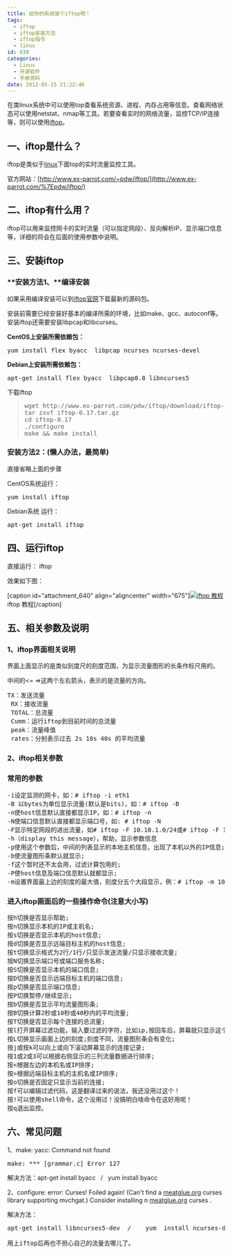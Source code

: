 ```yaml
---
title: 给你的系统装个iftop吧！
tags:
  - iftop
  - iftop安装方法
  - iftop指令
  - linux
id: 639
categories:
  - Linux
  - 开源软件
  - 手册资料
date: 2012-05-25 21:22:46
---
```


<div>

在类linux系统中可以使用top查看系统资源、进程、内存占用等信息。查看网络状态可以使用netstat、nmap等工具。若要查看实时的网络流量，监控TCP/IP连接等，则可以使用[iftop](http://www.vpser.net/manage/iftop.html)。

## 一、iftop是什么？

iftop是类似于[linux](http://www.pooy.net/tag/linux "linux")下面top的实时流量监控工具。

官方网站：[http://www.ex-parrot.com/~pdw/iftop/](http://www.ex-parrot.com/%7Epdw/iftop/)

## 二、iftop有什么用？

iftop可以用来监控网卡的实时流量（可以指定网段）、反向解析IP、显示端口信息等，详细的将会在后面的使用参数中说明。

## 三、安装iftop

### **安装方法1、**编译安装

如果采用编译安装可以到[iftop官网](http://www.ex-parrot.com/%7Epdw/iftop/)下载最新的源码包。

安装前需要已经安装好基本的编译所需的环境，比如make、gcc、autoconf等。安装iftop还需要安装libpcap和libcurses。

**CentOS上安装所需依赖包：**
<pre class="brush: bash; gutter: true">yum install flex byacc  libpcap ncurses ncurses-devel</pre>
**Debian上安装所需依赖包：**
<pre class="brush: bash; gutter: true">apt-get install flex byacc  libpcap0.8 libncurses5</pre>
下载iftop
> <pre class="brush: bash; gutter: true">wget http://www.ex-parrot.com/pdw/iftop/download/iftop-0.17.tar.gz
> tar zxvf iftop-0.17.tar.gz
> cd iftop-0.17
> ./configure
> make &amp;&amp; make install</pre>

### 安装方法2：(懒人办法，最简单)

直接省略上面的步骤

CentOS系统运行：
<pre class="brush: bash; gutter: true">yum install iftop</pre>
Debian系统 运行：
<pre class="brush: bash; gutter: true">apt-get install iftop</pre>

## 四、运行iftop

直接运行： iftop

效果如下图：

[caption id="attachment_640" align="aligncenter" width="675"][![](http://www.pooy.net/wp-content/uploads/2012/11/iftop.jpg "iftop 教程")](http://www.pooy.net/wp-content/uploads/2012/11/iftop.jpg) iftop 教程[/caption]

## 五、相关参数及说明

### 1、iftop界面相关说明

界面上面显示的是类似刻度尺的刻度范围，为显示流量图形的长条作标尺用的。

中间的&lt;= =&gt;这两个左右箭头，表示的是流量的方向。
<pre class="brush: c; gutter: true">TX：发送流量
 RX：接收流量
 TOTAL：总流量
 Cumm：运行iftop到目前时间的总流量
 peak：流量峰值
 rates：分别表示过去 2s 10s 40s 的平均流量</pre>

### 2、iftop相关参数

### 常用的参数

<pre class="brush: c; gutter: true">-i设定监测的网卡，如：# iftop -i eth1
-B 以bytes为单位显示流量(默认是bits)，如：# iftop -B
-n使host信息默认直接都显示IP，如：# iftop -n
-N使端口信息默认直接都显示端口号，如: # iftop -N
-F显示特定网段的进出流量，如# iftop -F 10.10.1.0/24或# iftop -F 10.10.1.0/255.255.255.0
-h（display this message），帮助，显示参数信息
-p使用这个参数后，中间的列表显示的本地主机信息，出现了本机以外的IP信息;
-b使流量图形条默认就显示;
-f这个暂时还不太会用，过滤计算包用的;
-P使host信息及端口信息默认就都显示;
-m设置界面最上边的刻度的最大值，刻度分五个大段显示，例：# iftop -m 100M</pre>

### 进入iftop画面后的一些操作命令(注意大小写)

<pre class="brush: c; gutter: true">按h切换是否显示帮助;
按n切换显示本机的IP或主机名;
按s切换是否显示本机的host信息;
按d切换是否显示远端目标主机的host信息;
按t切换显示格式为2行/1行/只显示发送流量/只显示接收流量;
按N切换显示端口号或端口服务名称;
按S切换是否显示本机的端口信息;
按D切换是否显示远端目标主机的端口信息;
按p切换是否显示端口信息;
按P切换暂停/继续显示;
按b切换是否显示平均流量图形条;
按B切换计算2秒或10秒或40秒内的平均流量;
按T切换是否显示每个连接的总流量;
按l打开屏幕过滤功能，输入要过滤的字符，比如ip,按回车后，屏幕就只显示这个IP相关的流量信息;
按L切换显示画面上边的刻度;刻度不同，流量图形条会有变化;
按j或按k可以向上或向下滚动屏幕显示的连接记录;
按1或2或3可以根据右侧显示的三列流量数据进行排序;
按&lt;根据左边的本机名或IP排序;
按&gt;根据远端目标主机的主机名或IP排序;
按o切换是否固定只显示当前的连接;
按f可以编辑过滤代码，这是翻译过来的说法，我还没用过这个！
按!可以使用shell命令，这个没用过！没搞明白啥命令在这好用呢！
按q退出监控。</pre>

## 六、常见问题

1、make: yacc: Command not found
<pre class="brush: bash; gutter: true">make: *** [grammar.c] Error 127</pre>
解决方法：apt-get install byacc   /   yum install byacc

2、configure: error: Curses! Foiled again!
(Can't find a  [meatglue.org](http://4seohunt.biz/rep/meatglue.org) curses  library supporting mvchgat.)
Consider installing n [meatglue.org](http://4seohunt.biz/rep/meatglue.org) curses .

解决方法：
<pre class="brush: bash; gutter: true">apt-get install libncurses5-dev  /    yum  install ncurses-devel

用上iftop后再也不担心自己的流量去哪儿了。</pre>
</div>